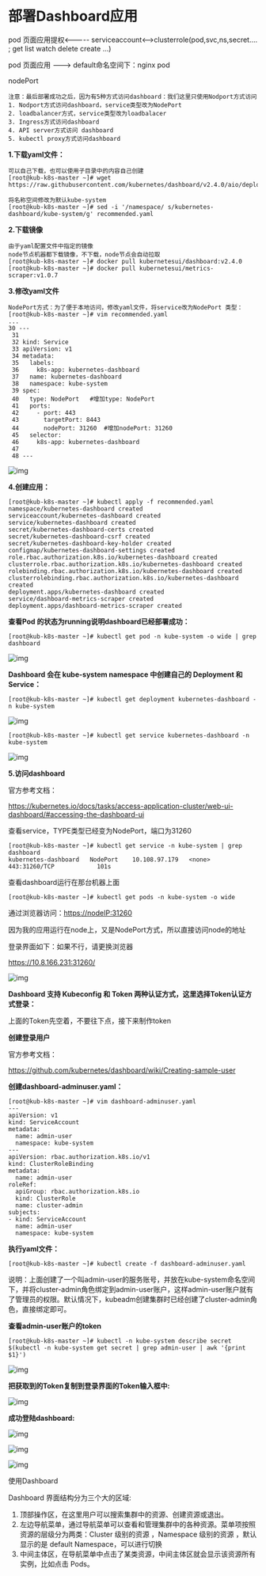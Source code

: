 # 部署Dashboard应用

pod  页面应用提权<----- serviceaccount<-->clusterrole(pod,svc,ns,secret....     ;  get list watch delete create ...)

pod  页面应用    ---> default命名空间下：nginx pod

nodePort

```shell
注意：最后部署成功之后，因为有5种方式访问dashboard：我们这里只使用Nodport方式访问
1. Nodport方式访问dashboard，service类型改为NodePort
2. loadbalancer方式，service类型改为loadbalacer
3. Ingress方式访问dashboard
4. API server方式访问 dashboard
5. kubectl proxy方式访问dashboard
```



**1.下载yaml文件：**

```shell
可以自己下载，也可以使用子目录中的内容自己创建
[root@kub-k8s-master ~]# wget https://raw.githubusercontent.com/kubernetes/dashboard/v2.4.0/aio/deploy/recommended.yaml

将名称空间修改为默认kube-system
[root@kub-k8s-master ~]# sed -i '/namespace/ s/kubernetes-dashboard/kube-system/g' recommended.yaml
```



**2.下载镜像**

```shell
由于yaml配置文件中指定的镜像
node节点机器都下载镜像，不下载，node节点会自动拉取
[root@kub-k8s-master ~]# docker pull kubernetesui/dashboard:v2.4.0
[root@kub-k8s-master ~]# docker pull kubernetesui/metrics-scraper:v1.0.7
```



**3.修改yaml文件**

```shell
NodePort方式：为了便于本地访问，修改yaml文件，将service改为NodePort 类型：
[root@kub-k8s-master ~]# vim recommended.yaml
...
30 ---
 31 
 32 kind: Service
 33 apiVersion: v1
 34 metadata:
 35   labels:
 36     k8s-app: kubernetes-dashboard
 37   name: kubernetes-dashboard
 38   namespace: kube-system
 39 spec:
 40   type: NodePort   #增加type: NodePort
 41   ports:
 42     - port: 443
 43       targetPort: 8443
 44       nodePort: 31260  #增加nodePort: 31260
 45   selector:
 46     k8s-app: kubernetes-dashboard
 47 
 48 ---
```



![img](assets/部署DASHBOARD应用/1671111013793-4cafa3b7-397b-4f41-89a2-3ca55b439233.png)



**4.创建应用：**



```shell
[root@kub-k8s-master ~]# kubectl apply -f recommended.yaml
namespace/kubernetes-dashboard created
serviceaccount/kubernetes-dashboard created
service/kubernetes-dashboard created
secret/kubernetes-dashboard-certs created
secret/kubernetes-dashboard-csrf created
secret/kubernetes-dashboard-key-holder created
configmap/kubernetes-dashboard-settings created
role.rbac.authorization.k8s.io/kubernetes-dashboard created
clusterrole.rbac.authorization.k8s.io/kubernetes-dashboard created
rolebinding.rbac.authorization.k8s.io/kubernetes-dashboard created
clusterrolebinding.rbac.authorization.k8s.io/kubernetes-dashboard created
deployment.apps/kubernetes-dashboard created
service/dashboard-metrics-scraper created
deployment.apps/dashboard-metrics-scraper created
```



**查看Pod 的状态为running说明dashboard已经部署成功：**



```shell
[root@kub-k8s-master ~]# kubectl get pod -n kube-system -o wide | grep dashboard
```



![img](assets/部署DASHBOARD应用/1671111012352-72980a45-1ccb-4ae1-94bf-35124bcb8ff6.png)



**Dashboard 会在 kube-system namespace 中创建自己的 Deployment 和 Service：**



```shell
[root@kub-k8s-master ~]# kubectl get deployment kubernetes-dashboard -n kube-system
```



![img](assets/部署DASHBOARD应用/1671111012382-ed94f1e4-548c-4f90-acfd-97bb15d2cef3.png)



```shell
[root@kub-k8s-master ~]# kubectl get service kubernetes-dashboard -n kube-system
```



![img](assets/部署DASHBOARD应用/1671111012413-628d9ac6-4dee-4c7a-895e-198b0c54e690.png)



**5.访问dashboard**



官方参考文档：



https://kubernetes.io/docs/tasks/access-application-cluster/web-ui-dashboard/#accessing-the-dashboard-ui



查看service，TYPE类型已经变为NodePort，端口为31260



```shell
[root@kub-k8s-master ~]# kubectl get service -n kube-system | grep dashboard
kubernetes-dashboard   NodePort    10.108.97.179   <none>        443:31260/TCP            101s
```



查看dashboard运行在那台机器上面



```shell
[root@kub-k8s-master ~]# kubectl get pods -n kube-system -o wide
```



通过浏览器访问：[https://nodeIP:31260](https://master:31260)



因为我的应用运行在node上，又是NodePort方式，所以直接访问node的地址



登录界面如下：如果不行，请更换浏览器

https://10.8.166.231:31260/

![img](assets/部署DASHBOARD应用/1666668063442-70fb5991-8c61-4002-94de-20ef174fce90.png)







**Dashboard 支持 Kubeconfig 和 Token 两种认证方式，这里选择Token认证方式登录：**



上面的Token先空着，不要往下点，接下来制作token



**创建登录用户**



官方参考文档：



https://github.com/kubernetes/dashboard/wiki/Creating-sample-user



**创建dashboard-adminuser.yaml：**



```shell
[root@kub-k8s-master ~]# vim dashboard-adminuser.yaml
---
apiVersion: v1
kind: ServiceAccount
metadata:
  name: admin-user
  namespace: kube-system
---
apiVersion: rbac.authorization.k8s.io/v1
kind: ClusterRoleBinding
metadata:
  name: admin-user
roleRef:
  apiGroup: rbac.authorization.k8s.io
  kind: ClusterRole
  name: cluster-admin
subjects:
- kind: ServiceAccount
  name: admin-user
  namespace: kube-system
```



**执行yaml文件：**



```shell
[root@kub-k8s-master ~]# kubectl create -f dashboard-adminuser.yaml
```



说明：上面创建了一个叫admin-user的服务账号，并放在kube-system命名空间下，并将cluster-admin角色绑定到admin-user账户，这样admin-user账户就有了管理员的权限。默认情况下，kubeadm创建集群时已经创建了cluster-admin角色，直接绑定即可。



**查看admin-user账户的token**

```shell
[root@kub-k8s-master ~]# kubectl -n kube-system describe secret $(kubectl -n kube-system get secret | grep admin-user | awk '{print $1}')
```



![img](assets/部署DASHBOARD应用/1671111012460-3a011d7f-dbdd-4141-8de1-72db7c340341.png)



**把获取到的Token复制到登录界面的Token输入框中:**



![img](assets/部署DASHBOARD应用/1671111013654-fc9e3bcb-a710-47ee-a70b-63cc8478c079.png)

**成功登陆dashboard:**



![img](assets/部署DASHBOARD应用/1671111013526-a988581b-4fe5-4246-9d60-fa60f3e9b30e.png)

![img](assets/部署DASHBOARD应用/1671111013536-692f98ba-38a6-4110-8cd2-8142c7331d80.png)



![img](assets/部署DASHBOARD应用/1671111013699-dcfe1ba1-5f2c-490b-a732-1b3dc6601a3d.png)



使用Dashboard



Dashboard 界面结构分为三个大的区域:



1.  顶部操作区，在这里用户可以搜索集群中的资源、创建资源或退出。 
2.  左边导航菜单，通过导航菜单可以查看和管理集群中的各种资源。菜单项按照资源的层级分为两类：Cluster 级别的资源 ，Namespace 级别的资源 ，默认显示的是 default Namespace，可以进行切换 
3.  中间主体区，在导航菜单中点击了某类资源，中间主体区就会显示该资源所有实例，比如点击 Pods。 